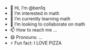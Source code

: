 - 👋 Hi, I’m @ben1q
- 👀 I’m interested in math
- 🌱 I’m currently learning math
- 💞️ I’m looking to collaborate on math
- 📫 How to reach me ...
- 😄 Pronouns: ...
- ⚡ Fun fact: I LOVE PIZZA

<!---
ben1q/ben1q is a ✨ special ✨ repository because its `README.md` (this file) appears on your GitHub profile.
You can click the Preview link to take a look at your changes.
--->
